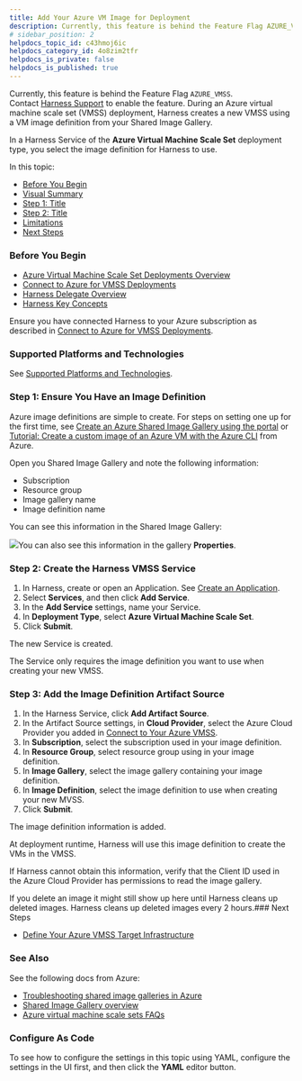 ```yaml
---
title: Add Your Azure VM Image for Deployment
description: Currently, this feature is behind the Feature Flag AZURE_VMSS. Contact Harness Support to enable the feature.. During an Azure virtual machine scale set (VMSS) deployment, Harness creates a new VMSS…
# sidebar_position: 2
helpdocs_topic_id: c43hmoj6ic
helpdocs_category_id: 4o8zim2tfr
helpdocs_is_private: false
helpdocs_is_published: true
---
```


Currently, this feature is behind the Feature Flag `AZURE_VMSS`. Contact [Harness Support](https://mail.google.com/mail/?view=cm&fs=1&tf=1&to=support@harness.io) to enable the feature. During an Azure virtual machine scale set (VMSS) deployment, Harness creates a new VMSS using a VM image definition from your Shared Image Gallery.

In a Harness Service of the **Azure Virtual Machine Scale Set** deployment type, you select the image definition for Harness to use.

In this topic:

* [Before You Begin](#before_you_begin)
* [Visual Summary](#visual_summary)
* [Step 1: Title](#simple_slug)
* [Step 2: Title](#another_slug)
* [Limitations](#limitations)
* [Next Steps](#next_steps)

### Before You Begin

* [Azure Virtual Machine Scale Set Deployments Overview](/article/1h0723zsvm-azure-virtual-machine-scale-set-deployments)
* [Connect to Azure for VMSS Deployments](/article/d5hob1zuip-connect-to-your-azure-vmss)
* [Harness Delegate Overview](/article/h9tkwmkrm7-delegate-installation)
* [Harness Key Concepts](/article/4o7oqwih6h-harness-key-concepts)

Ensure you have connected Harness to your Azure subscription as described in [Connect to Azure for VMSS Deployments](/article/d5hob1zuip-connect-to-your-azure-vmss).

### Supported Platforms and Technologies

See [Supported Platforms and Technologies](/article/220d0ojx5y-supported-platforms).

### Step 1: Ensure You Have an Image Definition

Azure image definitions are simple to create. For steps on setting one up for the first time, see [Create an Azure Shared Image Gallery using the portal](https://docs.microsoft.com/en-us/azure/virtual-machines/windows/shared-images-portal) or [Tutorial: Create a custom image of an Azure VM with the Azure CLI](https://docs.microsoft.com/en-us/azure/virtual-machines/linux/tutorial-custom-images) from Azure.

Open you Shared Image Gallery and note the following information:

* Subscription
* Resource group
* Image gallery name
* Image definition name

You can see this information in the Shared Image Gallery:

![](https://files.helpdocs.io/kw8ldg1itf/articles/c43hmoj6ic/1601070836404/image.png)You can also see this information in the gallery **Properties**.

### Step 2: Create the Harness VMSS Service

1. In Harness, create or open an Application. See [Create an Application](/article/bucothemly-application-configuration).
2. Select **Services**, and then click **Add Service**.
3. In the **Add Service** settings, name your Service.
4. In **Deployment Type**, select **Azure Virtual Machine Scale Set**.
5. Click **Submit**.

The new Service is created.

The Service only requires the image definition you want to use when creating your new VMSS.

### Step 3: Add the Image Definition Artifact Source

1. In the Harness Service, click **Add Artifact Source**.
2. In the Artifact Source settings, in **Cloud Provider**, select the Azure Cloud Provider you added in [Connect to Your Azure VMSS](/article/d5hob1zuip-connect-to-your-azure-vmss).
3. In **Subscription**, select the subscription used in your image definition.
4. In **Resource Group**, select resource group using in your image definition.
5. In **Image Gallery**, select the image gallery containing your image definition.
6. In **Image Definition**, select the image definition to use when creating your new MVSS.
7. Click **Submit**.

The image definition information is added.

At deployment runtime, Harness will use this image definition to create the VMs in the VMSS.

If Harness cannot obtain this information, verify that the Client ID used in the Azure Cloud Provider has permissions to read the image gallery.

If you delete an image it might still show up here until Harness cleans up deleted images. Harness cleans up deleted images every 2 hours.### Next Steps

* [Define Your Azure VMSS Target Infrastructure](/article/2976rmk4kd-define-your-azure-vmss-target-infrastructure)

### See Also

See the following docs from Azure:

* [Troubleshooting shared image galleries in Azure](https://docs.microsoft.com/en-us/azure/virtual-machines/troubleshooting-shared-images)
* [Shared Image Gallery overview](https://docs.microsoft.com/en-us/azure/virtual-machines/windows/shared-image-galleries)
* [Azure virtual machine scale sets FAQs](https://docs.microsoft.com/en-us/azure/virtual-machine-scale-sets/virtual-machine-scale-sets-faq)

### Configure As Code

To see how to configure the settings in this topic using YAML, configure the settings in the UI first, and then click the **YAML** editor button.

